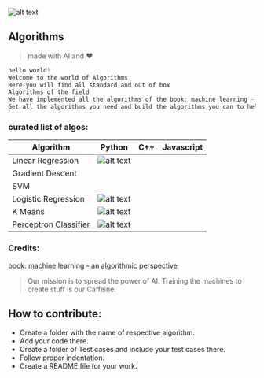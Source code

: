 ![alt text](/logo.png)
## Algorithms

>made with AI and :heart:

```c
hello world!
Welcome to the world of Algorithms
Here you will find all standard and out of box 
Algorithms of the field
We have implemented all the algorithms of the book: machine learning - an algorithmic perspective
Get all the algorithms you need and build the algorithms you can to help.

```



###  curated list of algos:
| Algorithm    |    Python        | C++ |Javascript|
| ------------- |:-------------:| -----:|------:|
|  Linear Regression | ![alt text](/img/tick.png)         | 		|		|
|  Gradient Descent |               |	    |		|
|  SVM  |				| 		|		|
|  Logistic Regression	|	![alt text](/img/tick.png)			| 		|		|
|  K Means	|	![alt text](/img/tick.png)			| 		|		|
|  Perceptron Classifier	|	![alt text](/img/tick.png)			| 		|		|















### Credits:
book: machine learning - an algorithmic perspective







<Enter>



> Our mission is to spread the power of AI. Training the machines to create stuff is our Caffeine.


## How to contribute:
* Create a folder with the name of respective algorithm.
* Add your code there.
* Create a folder of Test cases and include your test cases there.
* Follow proper indentation. 
* Create a README file for your work.
